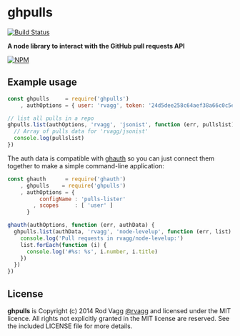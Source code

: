 # ghpulls

[![Build Status](https://secure.travis-ci.org/rvagg/ghpulls.png)](http://travis-ci.org/rvagg/ghpulls)

**A node library to interact with the GitHub pull requests API**

[![NPM](https://nodei.co/npm/ghpulls.png?mini=true)](https://nodei.co/npm/ghpulls/)

## Example usage

```js
const ghpulls     = require('ghpulls')
    , authOptions = { user: 'rvagg', token: '24d5dee258c64aef38a66c0c5eca459c379901c2' }

// list all pulls in a repo
ghpulls.list(authOptions, 'rvagg', 'jsonist', function (err, pullslist) {
  // Array of pulls data for 'rvagg/jsonist'
  console.log(pullslist)
})
```


The auth data is compatible with [ghauth](https://github.com/rvagg/ghauth) so you can just connect them together to make a simple command-line application:

```js
const ghauth      = require('ghauth')
    , ghpulls    = require('ghpulls')
    , authOptions = {
          configName : 'pulls-lister'
        , scopes     : [ 'user' ]
      }

ghauth(authOptions, function (err, authData) {
  ghpulls.list(authData, 'rvagg', 'node-levelup', function (err, list) {
    console.log('Pull requests in rvagg/node-levelup:')
    list.forEach(function (i) {
      console.log('#%s: %s', i.number, i.title) 
    })
  })
})
```


## License

**ghpulls** is Copyright (c) 2014 Rod Vagg [@rvagg](https://github.com/rvagg) and licensed under the MIT licence. All rights not explicitly granted in the MIT license are reserved. See the included LICENSE file for more details.
